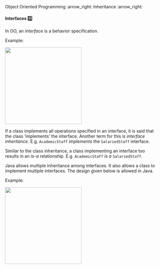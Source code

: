 <link rel="stylesheet" href="{{baseUrl}}/css/textbook.css">

<div class="website-content">

<div id="path">Object Oriented Programming :arrow_right: Inheritance :arrow_right:</div>

<div id="title">

#### Interfaces :two:

</div>

<div id="body">

In OO, an _interface_ is a behavior specification.

<dynamic-panel src="../../../uml/classDiagrams/interfaces/topicPanel.md" header="UML: Class Diagrams: Interface" is-open></dynamic-panel>

<p/>

<tip-box>

Example:

<img src="{{baseUrl}}/oopDesign/inheritance/interfaces/images/staff.png" height="250" />
<p/>

</tip-box>

If a class implements all operations specified in an interface, it is said that the class ‘implements’ the interface. Another term for this is _interface inheritance_. E.g. `AcademicStaff` _implements_ the `SalariedStaff` interface.

Similar to the class inheritance, a class implementing an interface too results in an _is-a_ relationship. E.g. `AcademicStaff` _is a_ `SalariedStaff`.

Java allows multiple inheritance among interfaces. It also allows a class to implement multiple interfaces. The design given below is allowed in Java.

<tip-box>

Example:

<img src="{{baseUrl}}/oopDesign/inheritance/interfaces/images/studentStaff.png" height="250" />
<p/>

</tip-box>

</div>

<div id="extras">
<div>

</div>

